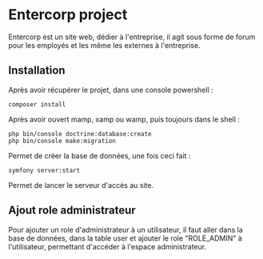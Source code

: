 
# Entercorp project

Entercorp est un site web, dédier à l'entreprise, il agit sous forme de forum pour les employés et les même les externes à l'entreprise.


## Installation

Après avoir récupérer le projet, dans une console powershell :

```composer install```

Après avoir ouvert mamp, xamp ou wamp, puis toujours dans le shell : 

```php bin/console doctrine:database:create``` \
```php bin/console make:migration```

Permet de créer la base de données, une fois ceci fait :

```symfony server:start```

Permet de lancer le serveur d'accès au site.

    
## Ajout role administrateur

Pour ajouter un role d'administrateur à un utilisateur, il faut aller dans la base de données, dans la table user et ajouter le role "ROLE_ADMIN" à l'utilisateur, permettant d'accéder à l'espace administrateur.
